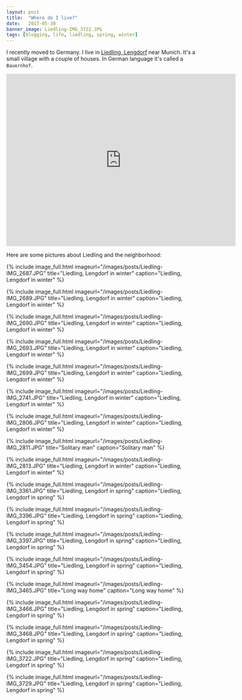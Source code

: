 ```yaml
---
layout: post
title:  "Where do I live?"
date:   2017-05-30
banner_image: Liedling-IMG_3722.JPG
tags: [blogging, life, liedling, spring, winter]
---
```


I recently moved to Germany. I live in [Liedling, Lengdorf](https://goo.gl/maps/k6GjwbSMwGE2) near Munich. It's a small village with a couple of houses. In German language it's called a `Bauernhof`. 

<!--more-->

<iframe src="https://www.google.com/maps/embed?pb=!1m14!1m12!1m3!1d1977.3495527114926!2d12.029855858468808!3d48.279063041171845!2m3!1f0!2f0!3f0!3m2!1i1024!2i768!4f13.1!5e1!3m2!1sen!2sde!4v1496168800078" width="600" height="450" frameborder="0" style="border:0" allowfullscreen></iframe>

Here are some pictures about Liedling and the neighborhood:

{% include image_full.html imageurl="/images/posts/Liedling-IMG_2687.JPG" 
title="Liedling, Lengdorf in winter" caption="Liedling, Lengdorf in winter" %}

{% include image_full.html imageurl="/images/posts/Liedling-IMG_2689.JPG" 
title="Liedling, Lengdorf in winter" caption="Liedling, Lengdorf in winter" %}

{% include image_full.html imageurl="/images/posts/Liedling-IMG_2690.JPG" 
title="Liedling, Lengdorf in winter" caption="Liedling, Lengdorf in winter" %}

{% include image_full.html imageurl="/images/posts/Liedling-IMG_2693.JPG" 
title="Liedling, Lengdorf in winter" caption="Liedling, Lengdorf in winter" %}

{% include image_full.html imageurl="/images/posts/Liedling-IMG_2699.JPG" 
title="Liedling, Lengdorf in winter" caption="Liedling, Lengdorf in winter" %}

{% include image_full.html imageurl="/images/posts/Liedling-IMG_2741.JPG" 
title="Liedling, Lengdorf in winter" caption="Liedling, Lengdorf in winter" %}

{% include image_full.html imageurl="/images/posts/Liedling-IMG_2806.JPG" 
title="Liedling, Lengdorf in winter" caption="Liedling, Lengdorf in winter" %}

{% include image_full.html imageurl="/images/posts/Liedling-IMG_2811.JPG" 
title="Solitary man" caption="Solitary man" %}

{% include image_full.html imageurl="/images/posts/Liedling-IMG_2813.JPG" 
title="Liedling, Lengdorf in winter" caption="Liedling, Lengdorf in winter" %}

{% include image_full.html imageurl="/images/posts/Liedling-IMG_3361.JPG" 
title="Liedling, Lengdorf in spring" caption="Liedling, Lengdorf in spring" %}

{% include image_full.html imageurl="/images/posts/Liedling-IMG_3396.JPG" 
title="Liedling, Lengdorf in spring" caption="Liedling, Lengdorf in spring" %}

{% include image_full.html imageurl="/images/posts/Liedling-IMG_3397.JPG" 
title="Liedling, Lengdorf in spring" caption="Liedling, Lengdorf in spring" %}

{% include image_full.html imageurl="/images/posts/Liedling-IMG_3454.JPG" 
title="Liedling, Lengdorf in spring" caption="Liedling, Lengdorf in spring" %}

{% include image_full.html imageurl="/images/posts/Liedling-IMG_3465.JPG" 
title="Long way home" caption="Long way home" %}

{% include image_full.html imageurl="/images/posts/Liedling-IMG_3466.JPG" 
title="Liedling, Lengdorf in spring" caption="Liedling, Lengdorf in spring" %}

{% include image_full.html imageurl="/images/posts/Liedling-IMG_3468.JPG" 
title="Liedling, Lengdorf in spring" caption="Liedling, Lengdorf in spring" %}

{% include image_full.html imageurl="/images/posts/Liedling-IMG_3722.JPG" 
title="Liedling, Lengdorf in spring" caption="Liedling, Lengdorf in spring" %}

{% include image_full.html imageurl="/images/posts/Liedling-IMG_3729.JPG" 
title="Liedling, Lengdorf in spring" caption="Liedling, Lengdorf in spring" %}